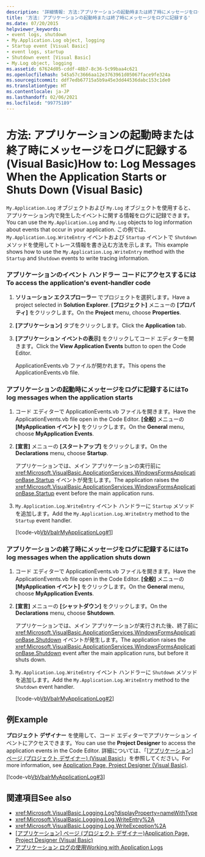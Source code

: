 ```yaml
---
description: '詳細情報: 方法:アプリケーションの起動時または終了時にメッセージをログに記録する (Visual Basic)'
title: '方法: アプリケーションの起動時または終了時にメッセージをログに記録する'
ms.date: 07/20/2015
helpviewer_keywords:
- event logs, shutdown
- My.Application.Log object, logging
- Startup event [Visual Basic]
- event logs, startup
- Shutdown event [Visual Basic]
- My.Log object, logging
ms.assetid: 67624d05-cddf-48b7-8c36-5c99baa4c621
ms.openlocfilehash: 545a57c3666aa12e3763961d05067face9fe324a
ms.sourcegitcommit: ddf7edb67715a5b9a45e3dd44536dabc153c1de0
ms.translationtype: HT
ms.contentlocale: ja-JP
ms.lasthandoff: 02/06/2021
ms.locfileid: "99775189"
---
```

# <a name="how-to-log-messages-when-the-application-starts-or-shuts-down-visual-basic"></a><span data-ttu-id="7ccdc-103">方法: アプリケーションの起動時または終了時にメッセージをログに記録する (Visual Basic)</span><span class="sxs-lookup"><span data-stu-id="7ccdc-103">How to: Log Messages When the Application Starts or Shuts Down (Visual Basic)</span></span>

<span data-ttu-id="7ccdc-104">`My.Application.Log` オブジェクトおよび `My.Log` オブジェクトを使用すると、アプリケーション内で発生したイベントに関する情報をログに記録できます。</span><span class="sxs-lookup"><span data-stu-id="7ccdc-104">You can use the `My.Application.Log` and `My.Log` objects to log information about events that occur in your application.</span></span> <span data-ttu-id="7ccdc-105">この例では、 `My.Application.Log.WriteEntry` イベントおよび `Startup` イベントで `Shutdown` メソッドを使用してトレース情報を書き込む方法を示します。</span><span class="sxs-lookup"><span data-stu-id="7ccdc-105">This example shows how to use the `My.Application.Log.WriteEntry` method with the `Startup` and `Shutdown` events to write tracing information.</span></span>  
  
### <a name="to-access-the-applications-event-handler-code"></a><span data-ttu-id="7ccdc-106">アプリケーションのイベント ハンドラー コードにアクセスするには</span><span class="sxs-lookup"><span data-stu-id="7ccdc-106">To access the application's event-handler code</span></span>  
  
1. <span data-ttu-id="7ccdc-107">**ソリューション エクスプローラー** でプロジェクトを選択します。</span><span class="sxs-lookup"><span data-stu-id="7ccdc-107">Have a project selected in **Solution Explorer**.</span></span> <span data-ttu-id="7ccdc-108">**[プロジェクト]** メニューの **[プロパティ]** をクリックします。</span><span class="sxs-lookup"><span data-stu-id="7ccdc-108">On the **Project** menu, choose **Properties**.</span></span>  
  
2. <span data-ttu-id="7ccdc-109">**[アプリケーション]** タブをクリックします。</span><span class="sxs-lookup"><span data-stu-id="7ccdc-109">Click the **Application** tab.</span></span>  
  
3. <span data-ttu-id="7ccdc-110">**[アプリケーション イベントの表示]** をクリックしてコード エディターを開きます。</span><span class="sxs-lookup"><span data-stu-id="7ccdc-110">Click the **View Application Events** button to open the Code Editor.</span></span>  
  
     <span data-ttu-id="7ccdc-111">ApplicationEvents.vb ファイルが開かれます。</span><span class="sxs-lookup"><span data-stu-id="7ccdc-111">This opens the ApplicationEvents.vb file.</span></span>  
  
### <a name="to-log-messages-when-the-application-starts"></a><span data-ttu-id="7ccdc-112">アプリケーションの起動時にメッセージをログに記録するには</span><span class="sxs-lookup"><span data-stu-id="7ccdc-112">To log messages when the application starts</span></span>  
  
1. <span data-ttu-id="7ccdc-113">コード エディターで ApplicationEvents.vb ファイルを開きます。</span><span class="sxs-lookup"><span data-stu-id="7ccdc-113">Have the ApplicationEvents.vb file open in the Code Editor.</span></span> <span data-ttu-id="7ccdc-114">**[全般]** メニューの **[MyApplication イベント]** をクリックします。</span><span class="sxs-lookup"><span data-stu-id="7ccdc-114">On the **General** menu, choose **MyApplication Events**.</span></span>  
  
2. <span data-ttu-id="7ccdc-115">**[宣言]** メニューの **[スタートアップ]** をクリックします。</span><span class="sxs-lookup"><span data-stu-id="7ccdc-115">On the **Declarations** menu, choose **Startup**.</span></span>  
  
     <span data-ttu-id="7ccdc-116">アプリケーションでは、メイン アプリケーションの実行前に <xref:Microsoft.VisualBasic.ApplicationServices.WindowsFormsApplicationBase.Startup> イベントが発生します。</span><span class="sxs-lookup"><span data-stu-id="7ccdc-116">The application raises the <xref:Microsoft.VisualBasic.ApplicationServices.WindowsFormsApplicationBase.Startup> event before the main application runs.</span></span>  
  
3. <span data-ttu-id="7ccdc-117">`My.Application.Log.WriteEntry` イベント ハンドラーに `Startup` メソッドを追加します。</span><span class="sxs-lookup"><span data-stu-id="7ccdc-117">Add the `My.Application.Log.WriteEntry` method to the `Startup` event handler.</span></span>  
  
     [!code-vb[VbVbalrMyApplicationLog#1](~/samples/snippets/visualbasic/VS_Snippets_VBCSharp/VbVbalrMyApplicationLog/VB/MyEventsFake.vb#1)]  
  
### <a name="to-log-messages-when-the-application-shuts-down"></a><span data-ttu-id="7ccdc-118">アプリケーションの終了時にメッセージをログに記録するには</span><span class="sxs-lookup"><span data-stu-id="7ccdc-118">To log messages when the application shuts down</span></span>  
  
1. <span data-ttu-id="7ccdc-119">コード エディターで ApplicationEvents.vb ファイルを開きます。</span><span class="sxs-lookup"><span data-stu-id="7ccdc-119">Have the ApplicationEvents.vb file open in the Code Editor.</span></span> <span data-ttu-id="7ccdc-120">**[全般]** メニューの **[MyApplication イベント]** をクリックします。</span><span class="sxs-lookup"><span data-stu-id="7ccdc-120">On the **General** menu, choose **MyApplication Events**.</span></span>  
  
2. <span data-ttu-id="7ccdc-121">**[宣言]** メニューの **[シャットダウン]** をクリックします。</span><span class="sxs-lookup"><span data-stu-id="7ccdc-121">On the **Declarations** menu, choose **Shutdown**.</span></span>  
  
     <span data-ttu-id="7ccdc-122">アプリケーションでは、メイン アプリケーションが実行された後、終了前に <xref:Microsoft.VisualBasic.ApplicationServices.WindowsFormsApplicationBase.Shutdown> イベントが発生します。</span><span class="sxs-lookup"><span data-stu-id="7ccdc-122">The application raises the <xref:Microsoft.VisualBasic.ApplicationServices.WindowsFormsApplicationBase.Shutdown> event after the main application runs, but before it shuts down.</span></span>  
  
3. <span data-ttu-id="7ccdc-123">`My.Application.Log.WriteEntry` イベント ハンドラーに `Shutdown` メソッドを追加します。</span><span class="sxs-lookup"><span data-stu-id="7ccdc-123">Add the `My.Application.Log.WriteEntry` method to the `Shutdown` event handler.</span></span>  
  
     [!code-vb[VbVbalrMyApplicationLog#2](~/samples/snippets/visualbasic/VS_Snippets_VBCSharp/VbVbalrMyApplicationLog/VB/MyEventsFake.vb#2)]  
  
## <a name="example"></a><span data-ttu-id="7ccdc-124">例</span><span class="sxs-lookup"><span data-stu-id="7ccdc-124">Example</span></span>  

 <span data-ttu-id="7ccdc-125">**プロジェクト デザイナー** を使用して、コード エディターでアプリケーション イベントにアクセスできます。</span><span class="sxs-lookup"><span data-stu-id="7ccdc-125">You can use the **Project Designer** to access the application events in the Code Editor.</span></span> <span data-ttu-id="7ccdc-126">詳細については、「[[アプリケーション] ページ (プロジェクト デザイナー) (Visual Basic)](/visualstudio/ide/reference/application-page-project-designer-visual-basic)」を参照してください。</span><span class="sxs-lookup"><span data-stu-id="7ccdc-126">For more information, see [Application Page, Project Designer (Visual Basic)](/visualstudio/ide/reference/application-page-project-designer-visual-basic).</span></span>  
  
 [!code-vb[VbVbalrMyApplicationLog#3](~/samples/snippets/visualbasic/VS_Snippets_VBCSharp/VbVbalrMyApplicationLog/VB/MyEventsFake.vb#3)]  
  
## <a name="see-also"></a><span data-ttu-id="7ccdc-127">関連項目</span><span class="sxs-lookup"><span data-stu-id="7ccdc-127">See also</span></span>

- <xref:Microsoft.VisualBasic.Logging.Log?displayProperty=nameWithType>
- <xref:Microsoft.VisualBasic.Logging.Log.WriteEntry%2A>
- <xref:Microsoft.VisualBasic.Logging.Log.WriteException%2A>
- <span data-ttu-id="7ccdc-128">[[アプリケーション] ページ (プロジェクト デザイナー)](/visualstudio/ide/reference/application-page-project-designer-visual-basic)</span><span class="sxs-lookup"><span data-stu-id="7ccdc-128">[Application Page, Project Designer (Visual Basic)](/visualstudio/ide/reference/application-page-project-designer-visual-basic)</span></span>
- [<span data-ttu-id="7ccdc-129">アプリケーション ログの使用</span><span class="sxs-lookup"><span data-stu-id="7ccdc-129">Working with Application Logs</span></span>](working-with-application-logs.md)
